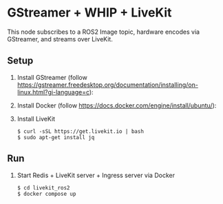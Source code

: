 # GStreamer + WHIP + LiveKit

This node subscribes to a ROS2 Image topic, hardware encodes via GStreamer, and streams over LiveKit.

## Setup

1.  Install GStreamer (follow https://gstreamer.freedesktop.org/documentation/installing/on-linux.html?gi-language=c):

1.  Install Docker (follow https://docs.docker.com/engine/install/ubuntu/):

1.  Install LiveKit

        $ curl -sSL https://get.livekit.io | bash
        $ sudo apt-get install jq

## Run

1.  Start Redis + LiveKit server + Ingress server via Docker

        $ cd livekit_ros2
        $ docker compose up
